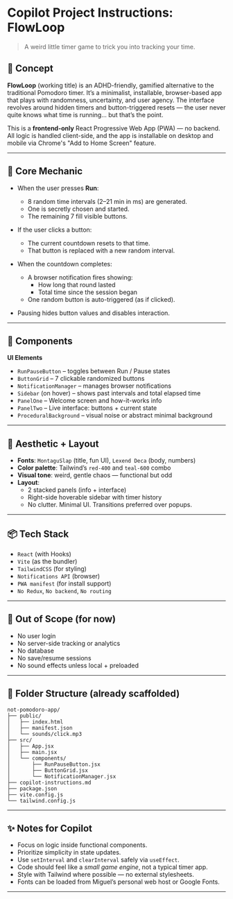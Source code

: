 

# Copilot Project Instructions: FlowLoop

> A weird little timer game to trick you into tracking your time.

## 🧠 Concept

**FlowLoop** (working title) is an ADHD-friendly, gamified alternative to the traditional Pomodoro timer. It’s a minimalist, installable, browser-based app that plays with randomness, uncertainty, and user agency. The interface revolves around hidden timers and button-triggered resets — the user never quite knows what time is running... but that’s the point.

This is a **frontend-only** React Progressive Web App (PWA) — no backend. All logic is handled client-side, and the app is installable on desktop and mobile via Chrome's "Add to Home Screen" feature.

---

## 🔁 Core Mechanic

- When the user presses **Run**:
    - 8 random time intervals (2–21 min in ms) are generated.
    - One is secretly chosen and started.
    - The remaining 7 fill visible buttons.

- If the user clicks a button:
    - The current countdown resets to that time.
    - That button is replaced with a new random interval.

- When the countdown completes:
    - A browser notification fires showing:
        - How long that round lasted
        - Total time since the session began
    - One random button is auto-triggered (as if clicked).

- Pausing hides button values and disables interaction.

---

## 🧩 Components

**UI Elements**
- `RunPauseButton` – toggles between Run / Pause states
- `ButtonGrid` – 7 clickable randomized buttons
- `NotificationManager` – manages browser notifications
- `Sidebar` (on hover) – shows past intervals and total elapsed time
- `PanelOne` – Welcome screen and how-it-works info
- `PanelTwo` – Live interface: buttons + current state
- `ProceduralBackground` – visual noise or abstract minimal background

---

## 🎨 Aesthetic + Layout

- **Fonts**: `MontaguSlap` (title, fun UI), `Lexend Deca` (body, numbers)
- **Color palette**: Tailwind’s `red-400` and `teal-600` combo
- **Visual tone**: weird, gentle chaos — functional but odd
- **Layout**:
    - 2 stacked panels (info + interface)
    - Right-side hoverable sidebar with timer history
    - No clutter. Minimal UI. Transitions preferred over popups.

---

## 📦 Tech Stack

- `React` (with Hooks)
- `Vite` (as the bundler)
- `TailwindCSS` (for styling)
- `Notifications API` (browser)
- `PWA manifest` (for install support)
- `No Redux`, `No backend`, `No routing`

---

## 🚫 Out of Scope (for now)

- No user login
- No server-side tracking or analytics
- No database
- No save/resume sessions
- No sound effects unless local + preloaded

---

## 📁 Folder Structure (already scaffolded)

```
not-pomodoro-app/
├── public/
│   ├── index.html
│   ├── manifest.json
│   └── sounds/click.mp3
├── src/
│   ├── App.jsx
│   ├── main.jsx
│   └── components/
│       ├── RunPauseButton.jsx
│       ├── ButtonGrid.jsx
│       └── NotificationManager.jsx
├── copilot-instructions.md
├── package.json
├── vite.config.js
└── tailwind.config.js
```

---

## ✨ Notes for Copilot

- Focus on logic inside functional components.
- Prioritize simplicity in state updates.
- Use `setInterval` and `clearInterval` safely via `useEffect`.
- Code should feel like a *small game engine*, not a typical timer app.
- Style with Tailwind where possible — no external stylesheets.
- Fonts can be loaded from Miguel’s personal web host or Google Fonts.

---
